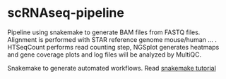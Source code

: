 # scRNAseq-pipeline
Pipeline using snakemake to generate BAM files from FASTQ files. Alignment is performed with STAR reference genome mouse/human ... . HTSeqCount performs read counting step, NGSplot generates heatmaps and gene coverage plots and log files will be analyzed by MultiQC.

Snakemake to generate automated workflows.
Read [snakemake tutorial](https://snakemake.readthedocs.io/en/stable/)
